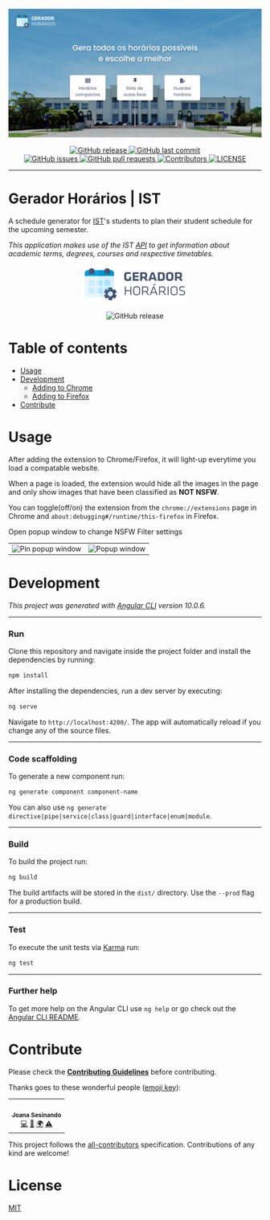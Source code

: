![](./src/assets/readme/banner.png)

<p align="center">
  <a href="https://github.com/joanasesinando/gerador-horarios-ist/releases/" target="_blank">
    <img alt="GitHub release" src="https://img.shields.io/github/v/release/joanasesinando/gerador-horarios-ist?include_prereleases&style=flat-square">
  </a>

  <a href="https://github.com/joanasesinando/gerador-horarios-ist/commits/master" target="_blank">
    <img src="https://img.shields.io/github/last-commit/joanasesinando/gerador-horarios-ist?style=flat-square" alt="GitHub last commit">
  </a>

  </br>

  <a href="https://github.com/joanasesinando/gerador-horarios-ist/issues" target="_blank">
    <img src="https://img.shields.io/github/issues/joanasesinando/gerador-horarios-ist?style=flat-square&color=red" alt="GitHub issues">
  </a>

  <a href="https://github.com/joanasesinando/gerador-horarios-ist/pulls" target="_blank">
    <img src="https://img.shields.io/github/issues-pr/joanasesinando/gerador-horarios-ist?style=flat-square&color=blue" alt="GitHub pull requests">
  </a>

  <a href="https://github.com/joanasesinando/gerador-horarios-ist#contribute" target="_blank">
    <img alt="Contributors" src="https://img.shields.io/badge/dynamic/json?color=orange&style=flat-square&label=all%20contributors&query=%24.contributors.length&url=https://raw.githubusercontent.com/joanasesinando/gerador-horarios-ist/master/.all-contributorsrc">
  </a>

  <a href="https://github.com/joanasesinando/gerador-horarios-ist/blob/master/LICENSE" target="_blank">
    <img alt="LICENSE" src="https://img.shields.io/github/license/joanasesinando/gerador-horarios-ist?style=flat-square&color=yellow">
  <a/>

</p>

<hr>
<h1>Gerador Horários | IST</h1>

A schedule generator for [IST](https://tecnico.ulisboa.pt/en/ )'s students to plan their student schedule for the upcoming semester.

*This application makes use of the IST [API](https://fenixedu.org/dev/api/ ) to get information about academic terms, degrees, courses and respective timetables.*

<p align="center">
  <img alt='logo' src='./src/assets/readme/logo.png'>
</p>

<p align="center">
  <img alt="GitHub release" src="https://raw.githubusercontent.com/joanasesinando/gerador-horarios-ist/master/src/assets/readme/presentation.gif">
</p>

# Table of contents

- [Usage](#usage)
- [Development](#development)
  - [Adding to Chrome](#adding-to-chrome)
  - [Adding to Firefox](#adding-to-firefox)
- [Contribute](#contribute)

# Usage

After adding the extension to Chrome/Firefox, it will light-up everytime you load a compatable website.

When a page is loaded, the extension would hide all the images in the page and only show images that have been classified as **NOT NSFW**.

You can toggle(off/on) the extension from the ```chrome://extensions``` page in Chrome and ```about:debugging#/runtime/this-firefox``` in Firefox.

Open popup window to change NSFW Filter settings

<table>
  <tr>
    <td vlign="center">
      <img src="./demo/images/pin_popup.png" alt="Pin popup window">
    </td>
    <td vlign="center">
      <img src="./demo/images/popup.png" alt="Popup window">
    </td>
  </tr>
</table>


# Development

*This project was generated with [Angular CLI](https://cli.angular.io/) version 10.0.6.*
<hr>

### Run
Clone this repository and navigate inside the project folder and install the dependencies by running:

```sh
npm install
```

After installing the dependencies, run a dev server by executing:

```sh
ng serve
```

Navigate to `http://localhost:4200/`. The app will automatically reload if you change any of the source files.
<hr>

### Code scaffolding
To generate a new component run:

```sh
ng generate component component-name
```

You can also use `ng generate directive|pipe|service|class|guard|interface|enum|module`.
<hr>

### Build
To build the project run:

```sh
ng build
```

The build artifacts will be stored in the `dist/` directory. Use the `--prod` flag for a production build.
<hr>

### Test
To execute the unit tests via [Karma](https://karma-runner.github.io) run:

```sh
ng test
```
<hr>

### Further help

To get more help on the Angular CLI use `ng help` or go check out the [Angular CLI README](https://github.com/angular/angular-cli/blob/master/README.md).

# Contribute

Please check the [**Contributing Guidelines**](https://github.com/joanasesinando/gerador-horarios-ist/blob/master/CONTRIBUTING.md) before contributing.

Thanks goes to these wonderful people ([emoji key](https://allcontributors.org/docs/en/emoji-key)):

<!-- ALL-CONTRIBUTORS-LIST:START - Do not remove or modify this section -->
<!-- prettier-ignore-start -->
<!-- markdownlint-disable -->
<table>
  <tr>
    <td align="center"><a href="https://github.com/joanasesinando"><img src="https://avatars.githubusercontent.com/u/43472922?v=4?s=100" width="100px;" alt=""/><br /><sub><b>Joana Sesinando</b></sub></a><br /><a href="https://github.com/joanasesinando/gerador-horarios-ist/commits?author=joanasesinando" title="Code">💻</a> <a href="#design-joanasesinando" title="Design">🎨</a> <a href="#translation-joanasesinando" title="Translation">🌍</a> <a href="https://github.com/joanasesinando/gerador-horarios-ist/commits?author=joanasesinando" title="Tests">⚠️</a></td>
  </tr>
</table>

<!-- markdownlint-restore -->
<!-- prettier-ignore-end -->

<!-- ALL-CONTRIBUTORS-LIST:END -->

This project follows the [all-contributors](https://github.com/all-contributors/all-contributors) specification. Contributions of any kind are welcome!

# License
[MIT](https://github.com/joanasesinando/gerador-horarios-ist/edit/master/README.md)
